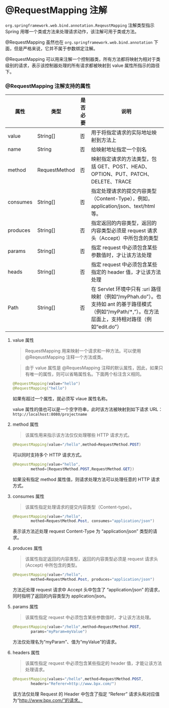 # @RequestMapping 注解

`org.springframework.web.bind.annotation.ReqeustMapping` 注解类型指示 Spring 用哪一个类或方法来处理请求动作，该注解可用于类或方法。

@RequestMapping 虽然也在 `org.springframework.web.bind.annotation` 下面，但是严格来说，它并不属于参数绑定注解。

@RequestMapping 可以用来注解一个控制器类，所有方法都将映射为相对于类级别的请求，表示该控制器处理的所有请求都被映射到 value 属性所指示的路径下。

### @RequestMapping 注解支持的属性
| 属性 | 类型  | 是否必要 | 说明 |
|---|---|---|---|
| value | String[] | 否 | 用于将指定请求的实际地址映射到方法上 |
| name | String | 否 | 给映射地址指定一个别名 |
| method | RequestMethod | 否 | 映射指定请求的方法类型，包括 GET、POST、HEAD、OPTION、PUT、PATCH、DELETE、TRACE |
| consumes | String[] | 否 | 指定处理请求的提交内容类型（Content-Type），例如，application/json、text/html 等。 |
| produces | String[] | 否 | 指定返回的内容类型，返回的内容类型必须是 request 请求头（Accept）中所包含的类型 |
| params | String[] | 否 | 指定 request 中必须包含某些参数值时，才让该方法处理 |
| heads | String[] | 否 | 指定 request 中必须包含某些指定的 header 值，才让该方法处理 |
| Path | String[] | 否 | 在 Servlet 环境中只有 :uri 路径映射（例如“/myPhah.do”）。也支持如 ant 的基于路径模式（例如“/myPath/*,”）。在方法层面上，支持相对路径（例如“edit.do”） |

1. value 属性
    >RequestMapping 用来映射一个请求和一种方法。可以使用 @ReqeustMapping 注释一个方法或类。

    >由于 value 属性是 @RequesMapping 注释的默认属性，因此，如果只有唯一的属性，则可以省略属性名。下面两个标注含义相同。

    ```java
    @RequestMapping(value="hello")
    @RequestMapping("hello")
    ```

    如果有超过一个属性，就必须写 vlaue 属性名称。

    value 属性的值也可以是一个空字符串，此时该方法被映射到如下请求 URL：`http://localhost:8080/projectname`

1. method 属性
    >该属性用来指示该方法仅仅处理哪些 HTTP 请求方式。

    ```java
    @RequestMapping(value="/hello",method=RequestMethod.POST)
    ```
    可以同时支持多个 HTTP 请求方式。
    ```java
    @ReqeustMapping(value="hello",
            method={RequestMethod.POST,RequestMethod.GET})
    ```
    如果没有指定 method 属性值，则请求处理方法可以处理任意的 HTTP 请求方式。

1. consumes 属性
    >该属性指定处理请求的提交内容类型（Content-type）。

    ```java
    @RequestMapping(value="/hello",
            mothed=RequestMethod.Post, consumes="application/json")
    ```
    表示该方法近处理 request Content-Type 为 “application/json” 类型的请求。
1. produces 属性
    >该属性指定返回的内容类型，返回的内容类型必须是 request 请求头 (Accept) 中所包含的类型。

    ```java
    @RequestMapping(value="/hello",
            mothed=RequestMethod.Post, produces="application/json")
    ```
    方法近处理 request 请求中 Accept 头中包含了 “application/json” 的请求，同时指明了返回的内容类型为 application/json。

1. params 属性
    >该属性指定 request 中必须包含某些参数值时，才让该方法处理。

    ```java
    @RequestMapping(value="/hello",method=RequestMethod.POST,
            params="myParam=myValue")
    ```
    方法仅处理名为“myParam”、值为“myValue”的请求。

1. headers 属性
    >该属性指定 request 中必须包含某些指定的 header 值，才能让该方法处理请求。

    ```java
    @RequestMapping(values="/hello",method=RequestMethod.POST,
            headers="Referer=http://www.bpx.com/")
    ```
    该方法仅处理 Request 的 Header 中包含了指定 “Referer” 请求头和对应值为“http://www.bpx.com/”的请求。

